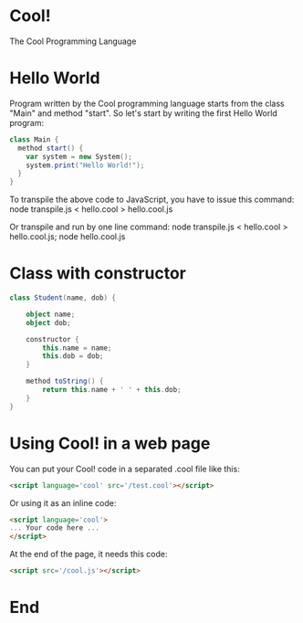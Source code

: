 # Cool!

The Cool Programming Language

# Hello World
Program written by the Cool programming language starts from the class "Main"
and method "start". So let's start by writing the first Hello World program:
```scala
class Main {
  method start() {
    var system = new System();
    system.print("Hello World!");
  }
}
```
To transpile the above code to JavaScript, you have to issue this command:
node transpile.js < hello.cool > hello.cool.js

Or transpile and run by one line command:
node transpile.js < hello.cool > hello.cool.js; node hello.cool.js

# Class with constructor
```scala
class Student(name, dob) {

	object name;
	object dob;

	constructor {
		this.name = name;
		this.dob = dob;
	}

	method toString() {
		return this.name + ' ' + this.dob;
	}
}
```

# Using Cool! in a web page
You can put your Cool! code in a separated .cool file like this:
```html
<script language='cool' src='/test.cool'></script>
```
Or using it as an inline code:
```html
<script language='cool'>
... Your code here ...
</script>
```
At the end of the page, it needs this code:
```html
<script src='/cool.js'></script>
```























# End

